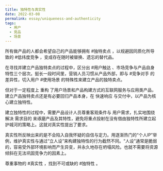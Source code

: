 ```yaml
---
title: 独特性与真实性
date: 2022-03-08
permalink: essay/uniqueness-and-authenticity
tags:
  - 用户
  - 竞品
  - 场景
---
```

所有做产品的人都会希望自己的产品能够拥有 #独特卖点 ，以规避因同质化所导致的 #低纬度竞争 ，变成存在随时被替换、遗忘的替代品。

在寻找并建立产品独特卖点的过程中，区分出 #用户触达 、市场竞争与产品自身特性三个层次。挺长一段时间里，营销人员习惯从产品外部，即与 #竞争对手 的差异性，切入用户 #使用场景 的特殊性来建立产品的独特卖点。

但对于一定程度上 重构 了用户场景和产品构建方式的互联网服务与应用类产品，建立产品独特卖点还是有必要回归产品本身，在 快速响应 与交付中，以产品为核心建立独特性。

建立独特性的过程中，需要产品设计人员尊重客观条件与 用户需求，扎实地围绕解决 需求目的 来琢磨产品及其特性，避免将重点投射在没有借由独特性所建立起护城河的策略上。这就对真实性提出了要求。

真实性所反映出来的是不会陷入自我怀疑的自信与定力。用逐渐热门的“个人IP”举例，维护真实性与通过“立人设”来构建独特性的行为截然不同。“人设”通常是脆弱的，容易受外部环境影响而产生异变，并永久地存在坍塌风险。也就不需要将资源倾斜在无法巩固竞争力的因素上。

尊重事物的 #真实性 ，找到不可或缺的 #独特性 。